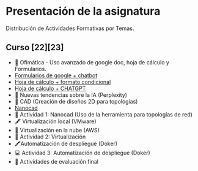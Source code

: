 # Presentación de la asignatura
Distribución de Actividades Formativas por Temas. 

## Curso [22][23]
* 🏫 Ofimática - Uso avanzado de google doc, hoja de cálculo y Formularios.
* [Formularios de google + chatbot](https://github.com/calles/GII_TIC/tree/main/temario/Ofim%C3%A1tica/Google%20formularios)
* [Hoja de cálculo + formato condicional](https://github.com/calles/GII_TIC/tree/main/temario/Ofim%C3%A1tica/Google%20hoja%20de%20c%C3%A1lculo/Formato%20condicional)
* [Hoja de cálculo + CHATGPT](https://github.com/calles/GII_TIC/tree/main/temario/Ofim%C3%A1tica/Google%20hoja%20de%20c%C3%A1lculo/CHATGPT)
* 📜 Nuevas tendencias sobre la IA (Perplexity)
* 📓 CAD (Creación de diseños 2D para topologías)
* [Nanocad](https://github.com/calles/GII_TIC/tree/main/temario/CAD)
* 🔎 Actividad 1: Nanocad (Uso de la herramienta para topologías de red)
* 🖋️ Virtualización local (VMware)
* 📒 Virtualización en la nube (AWS)
* 📑 Actividad 2: Virtualización
* 🖍️Automatización de despliegue (Doker)
* 💻 Actividad 3: Automatización de despliegue (Doker)
* 📖 Actividades de evaluación final






